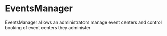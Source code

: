 # EventsManager
EventsManager allows an administrators manage event centers and control booking of event centers they administer 
